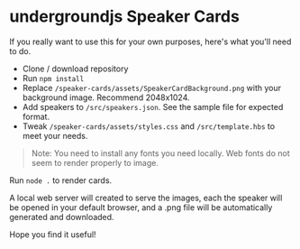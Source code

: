 # undergroundjs Speaker Cards

If you really want to use this for your own purposes, here's what you'll need to do.

- Clone / download repository
- Run `npm install`
- Replace `/speaker-cards/assets/SpeakerCardBackground.png` with your background image. Recommend 2048x1024.
- Add speakers to `/src/speakers.json`. See the sample file for expected format.
- Tweak `/speaker-cards/assets/styles.css` and `/src/template.hbs` to meet your needs.

> Note: You need to install any fonts you need locally. Web fonts do not seem to render properly to image.

Run `node .` to render cards.

A local web server will created to serve the images, each the speaker will be opened in your default browser, and a .png file will be automatically generated and downloaded.

Hope you find it useful!
